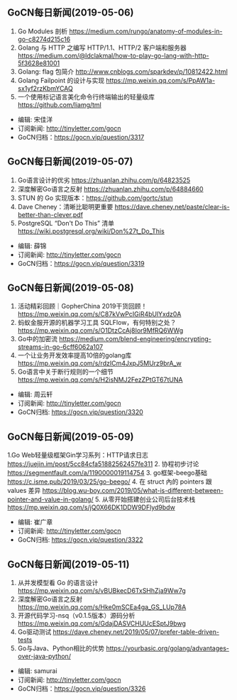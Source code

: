 ## GoCN每日新闻(2019-05-06)

1. Go Modules 剖析 https://medium.com/rungo/anatomy-of-modules-in-go-c8274d215c16
2. Golang 与 HTTP 之编写 HTTP/1.1、HTTP/2 客户端和服务器 https://medium.com/@ldclakmal/how-to-play-go-lang-with-http-5f3628e81001
3. Golang: flag 包简介 http://www.cnblogs.com/sparkdev/p/10812422.html
4. Golang Failpoint 的设计与实现 https://mp.weixin.qq.com/s/PpAW1a-sx1yf2rzKbmYCAQ
5. 一个使用标记语言美化命令行终端输出的轻量级库 https://github.com/liamg/tml

* 编辑: 宋佳洋
* 订阅新闻: http://tinyletter.com/gocn
* GoCN归档：https://gocn.vip/question/3317


## GoCN每日新闻(2019-05-07)

1. Go语言设计的优劣 https://zhuanlan.zhihu.com/p/64823525
2. 深度解密Go语言之反射 https://zhuanlan.zhihu.com/p/64884660
3. STUN 的 Go 实现版本：https://github.com/gortc/stun
4. Dave Cheney：清晰比聪明更重要  https://dave.cheney.net/paste/clear-is-better-than-clever.pdf 
5. PostgreSQL “Don't Do This” 清单 https://wiki.postgresql.org/wiki/Don%27t_Do_This

- 编辑: 薛锦
- 订阅新闻: http://tinyletter.com/gocn
- GoCN归档：https://gocn.vip/question/3319

## GoCN每日新闻(2019-05-08)

1. 活动精彩回顾｜GopherChina 2019干货回顾！ https://mp.weixin.qq.com/s/C87kVwPcIGiR4bUlYxdz0A
2. 蚂蚁金服开源的机器学习工具 SQLFlow，有何特别之处？ https://mp.weixin.qq.com/s/O1DtzCcAj8Ior9MfRQ6WWg
3. Go中的加密流 https://medium.com/blend-engineering/encrypting-streams-in-go-6cff6062a107
4. 一个让业务开发效率提高10倍的golang库 https://mp.weixin.qq.com/s/rdzICm4JxpJ5MUrz9brA_w
5. Go语言中关于断行规则的一个细节 https://mp.weixin.qq.com/s/H2isNMJ2FezZPtGT67tUNA

- 编辑: 周云轩
- 订阅新闻: http://tinyletter.com/gocn
- GoCN归档: https://gocn.vip/question/3320

## GoCN每日新闻(2019-05-09)

1.Go Web轻量级框架Gin学习系列：HTTP请求日志
 https://juejin.im/post/5cc84cfa51882562457fe311
2. 协程初步讨论  https://segmentfault.com/a/1190000019114754
3. go框架-beego基础 https://c.isme.pub/2019/03/25/go-beego/
4. 在 struct 內的 pointers 跟 values 差异 https://blog.wu-boy.com/2019/05/what-is-different-between-pointer-and-value-in-golang/
5. 从零开始搭建创业公司后台技术栈 https://mp.weixin.qq.com/s/jQ0X66DK1DDW9DFlyd9bdw

- 编辑: 崔广章
- 订阅新闻: http://tinyletter.com/gocn
- GoCN归档: https://gocn.vip/question/3322

## GoCN每日新闻(2019-05-11)

1. 从并发模型看 Go 的语言设计 https://mp.weixin.qq.com/s/vBUBkecD6TxSHhZja9Ww7g
2. 深度解密Go语言之反射 https://mp.weixin.qq.com/s/Hke0mSCEa4ga_GS_LUp78A
3. 开源代码学习-nsq（v0.1.5版本）源码分析 https://mp.weixin.qq.com/s/GdajDASVCHUUcESptJ9bwg
4. Go驱动测试 https://dave.cheney.net/2019/05/07/prefer-table-driven-tests
5. Go与Java、Python相比的优势 https://yourbasic.org/golang/advantages-over-java-python/

- 编辑: samurai
- 订阅新闻: http://tinyletter.com/gocn
- GoCN归档：https://gocn.vip/question/3326
